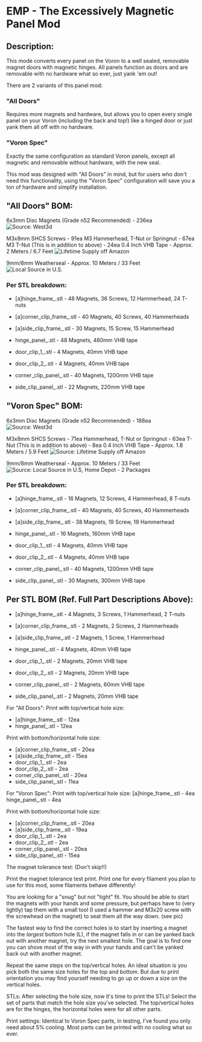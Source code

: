 # EMP - The Excessively Magnetic Panel Mod

## Description:
This mode converts every panel on the Voron to a well sealed, removable magnet doors with magnetic hinges. All panels function as doors and are removable with no hardware what so ever, just yank 'em out!

There are 2 variants of this panel mod:

### "All Doors"
Requires more magnets and hardware, but allows you to open every single panel on your Voron (including the back and top!) like a hinged door or just yank them all off with no hardware.

### "Voron Spec"
Exactly the same configuration as standard Voron panels, except all magnetic and removable without hardware, with the new seal.

This mod was designed with "All Doors" in mind, but for users who don't need this functionality, using the "Voron Spec" configuration will save you a ton of hardware and simplify installation.

## "All Doors" BOM:
6x3mm Disc Magnets (Grade n52 Recommended)  - 236ea
![Source: West3d](https://west3d.com/products/6mm-x-3mm-round-neomydium-magnets)

M3x8mm SHCS Screws                          - 91ea
M3 Hammerhead, T-Nut or Springnut           - 67ea
M3 T-Nut (This is in addition to above)     - 24ea
0.4 Inch VHB Tape                           - Approx. 2 Meters / 6.7 Feet
![Lifetime Supply off Amazon](https://www.amazon.com/gp/product/B0CLV11RT9/)

9mm/8mm Weatherseal                         - Approx. 10 Meters / 33 Feet
![Local Source in U.S.](https://www.homedepot.com/p/M-D-Building-Products-17-ft-Black-Small-Rubber-Auto-Marine-Weatherseal-for-All-Climates-01025/202066509)

### Per STL breakdown:
- [a]hinge_frame_<SIZE>.stl                 - 48 Magnets, 36 Screws, 12 Hammerhead, 24 T-nuts
- [a]corner_clip_frame_<SIZE>.stl           - 40 Magnets, 40 Screws, 40 Hammerheads
- [a]side_clip_frame_<SIZE>.stl             - 30 Magnets, 15 Screw, 15 Hammerhead

- hinge_panel_<SIZE>.stl                    - 48 Magnets, 480mm VHB tape
- door_clip_1_<SIZE>.stl                    - 4 Magnets, 40mm VHB tape
- door_clip_2_<SIZE>.stl                    - 4 Magnets, 40mm VHB tape
- corner_clip_panel_<SIZE>.stl              - 40 Magnets, 1200mm VHB tape
- side_clip_panel_<SIZE>.stl                - 22 Magnets, 220mm VHB tape

## "Voron Spec" BOM:
6x3mm Disc Magnets (Grade n52 Recommended)  - 188ea
![Source: West3d](https://west3d.com/products/6mm-x-3mm-round-neomydium-magnets)

M3x8mm SHCS Screws                          - 71ea
Hammerhead, T-Nut or Springnut              - 63ea
T-Nut (This is in addition to above)        - 8ea
0.4 Inch VHB Tape                           - Approx. 1.8 Meters / 5.9 Feet
![Source: Lifetime Supply off Amazon](https://www.amazon.com/gp/product/B0CLV11RT9/)

9mm/8mm Weatherseal                         - Approx. 10 Meters / 33 Feet
![Source: Local Source in U.S, Home Depot](https://www.homedepot.com/p/M-D-Building-Products-17-ft-Black-Small-Rubber-Auto-Marine-Weatherseal-for-All-Climates-01025/202066509)                     - 2 Packages

### Per STL breakdown:
- [a]hinge_frame_<SIZE>.stl                 - 16 Magnets, 12 Screws, 4 Hammerhead, 8 T-nuts
- [a]corner_clip_frame_<SIZE>.stl           - 40 Magnets, 40 Screws, 40 Hammerheads
- [a]side_clip_frame_<SIZE>.stl             - 38 Magnets, 19 Screw, 19 Hammerhead

- hinge_panel_<SIZE>.stl                    - 16 Magnets, 160mm VHB tape
- door_clip_1_<SIZE>.stl                    - 4 Magnets, 40mm VHB tape
- door_clip_2_<SIZE>.stl                    - 4 Magnets, 40mm VHB tape
- corner_clip_panel_<SIZE>.stl              - 40 Magnets, 1200mm VHB tape
- side_clip_panel_<SIZE>.stl                - 30 Magnets, 300mm VHB tape

## Per STL BOM (Ref. Full Part Descriptions Above):
- [a]hinge_frame_<SIZE>.stl                 - 4 Magnets, 3 Screws, 1 Hammerhead, 2 T-nuts
- [a]corner_clip_frame_<SIZE>.stl           - 2 Magnets, 2 Screws, 2 Hammerheads
- [a]side_clip_frame_<SIZE>.stl             - 2 Magnets, 1 Screw, 1 Hammerhead

- hinge_panel_<SIZE>.stl                    - 4 Magnets, 40mm VHB tape
- door_clip_1_<SIZE>.stl                    - 2 Magnets, 20mm VHB tape
- door_clip_2_<SIZE>.stl                    - 2 Magnets, 20mm VHB tape
- corner_clip_panel_<SIZE>.stl              - 2 Magnets, 60mm VHB tape
- side_clip_panel_<SIZE>.stl                - 2 Magnets, 20mm VHB tape









For "All Doors":
Print with top/vertical hole size:
- [a]hinge_frame_<SIZE>.stl                 - 12ea
- hinge_panel_<SIZE>.stl                    - 12ea

Print with bottom/horizontal hole size:
- [a]corner_clip_frame_<SIZE>.stl         - 20ea
- [a]side_clip_frame_<SIZE>.stl           - 15ea
- door_clip_1_<SIZE>.stl                  - 2ea
- door_clip_2_<SIZE>.stl                  - 2ea
- corner_clip_panel_<SIZE>.stl            - 20ea
- side_clip_panel_<SIZE>.stl              - 11ea

For "Voron Spec":
Print with top/vertical hole size:
[a]hinge_frame_<SIZE>.stl                 - 4ea
hinge_panel_<SIZE>.stl                    - 4ea

Print with bottom/horizontal hole size:
- [a]corner_clip_frame_<SIZE>.stl         - 20ea
- [a]side_clip_frame_<SIZE>.stl           - 19ea
- door_clip_1_<SIZE>.stl                  - 2ea
- door_clip_2_<SIZE>.stl                  - 2ea
- corner_clip_panel_<SIZE>.stl            - 20ea
- side_clip_panel_<SIZE>.stl              - 15ea




The magnet tolerance test:
(Don't skip!!)

Print the magnet tolerance test print. Print one for every filament you plan to use for this mod, some filaments behave differently!

You are looking for a "snug" but not "tight" fit. You should be able to start the magnets with your hands and some pressure, but perhaps have to (very lightly) tap them with a small tool (I used a hammer and M3x20 screw with the screwhead on the magnet) to seat them all the way down. (see pic)

The fastest way to find the correct holes is to start by inserting a magnet into the *largest* bottom hole (L), if the magnet falls in or can be yanked back out with another magnet, try the next smallest hole. The goal is to find one you can shove most of the way in with your hands and can't be yanked back out with another magnet.

Repeat the same steps on the top/vertical holes. An ideal situation is you pick both the same size holes for the top and bottom. But due to print orientation you may find yourself needing to go up or down a size on the vertical holes.

STLs:
After selecting the hole size, now it's time to print the STLs! Select the set of parts that match the hole size you've selected. The top/vertical holes are for the hinges, the horizontal holes were for all other parts.

Print settings: Identical to Voron Spec parts, in testing, I've found you only need about 5% cooling. Most parts can be printed with no cooling what so ever.